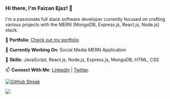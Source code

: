 ### Hi there, I'm Faizan Ejaz! 👋

 I'm a passionate full stack software developer currently focused on crafting various projects with the MERN (MongoDB, Express.js, React.js, Node.js) stack.

 💼 **Portfolio**: [Check out my portfolio](https://faizanejaz.netlify.app/)

🔭 **Currently Working On**: Social Media MERN Application

🌱 **Skills**: JavaScript, React.js, Node.js, Express.js, MongoDB, HTML, CSS

📫 **Connect With Me**: [LinkedIn](https://www.linkedin.com/in/faizan-ejaz-shaikh/) | [Twitter](https://twitter.com/faizanejaz_).

[![GitHub Streak](https://streak-stats.demolab.com?user=IronJosh786&theme=github-dark-blue)](https://git.io/streak-stats)

![](https://komarev.com/ghpvc/?username=IronJosh786&style=for-the-badge)
